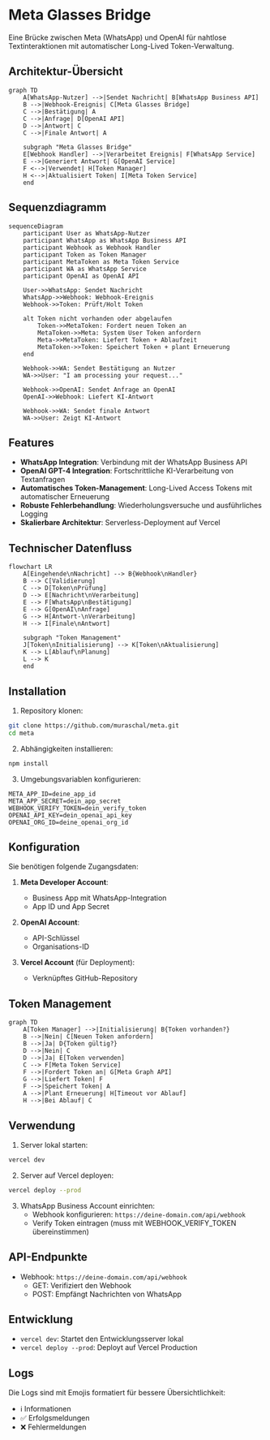 # Meta Glasses Bridge

Eine Brücke zwischen Meta (WhatsApp) und OpenAI für nahtlose Textinteraktionen mit automatischer Long-Lived Token-Verwaltung.

## Architektur-Übersicht

```mermaid
graph TD
    A[WhatsApp-Nutzer] -->|Sendet Nachricht| B[WhatsApp Business API]
    B -->|Webhook-Ereignis| C[Meta Glasses Bridge]
    C -->|Bestätigung| A
    C -->|Anfrage| D[OpenAI API]
    D -->|Antwort| C
    C -->|Finale Antwort| A
    
    subgraph "Meta Glasses Bridge"
    E[Webhook Handler] -->|Verarbeitet Ereignis| F[WhatsApp Service]
    E -->|Generiert Antwort| G[OpenAI Service]
    F <-->|Verwendet| H[Token Manager]
    H <-->|Aktualisiert Token| I[Meta Token Service]
    end
```

## Sequenzdiagramm

```mermaid
sequenceDiagram
    participant User as WhatsApp-Nutzer
    participant WhatsApp as WhatsApp Business API
    participant Webhook as Webhook Handler
    participant Token as Token Manager
    participant MetaToken as Meta Token Service
    participant WA as WhatsApp Service
    participant OpenAI as OpenAI API

    User->>WhatsApp: Sendet Nachricht
    WhatsApp->>Webhook: Webhook-Ereignis
    Webhook->>Token: Prüft/Holt Token
    
    alt Token nicht vorhanden oder abgelaufen
        Token->>MetaToken: Fordert neuen Token an
        MetaToken->>Meta: System User Token anfordern
        Meta->>MetaToken: Liefert Token + Ablaufzeit
        MetaToken->>Token: Speichert Token + plant Erneuerung
    end
    
    Webhook->>WA: Sendet Bestätigung an Nutzer
    WA->>User: "I am processing your request..."
    
    Webhook->>OpenAI: Sendet Anfrage an OpenAI
    OpenAI->>Webhook: Liefert KI-Antwort
    
    Webhook->>WA: Sendet finale Antwort
    WA->>User: Zeigt KI-Antwort
```

## Features

- **WhatsApp Integration**: Verbindung mit der WhatsApp Business API
- **OpenAI GPT-4 Integration**: Fortschrittliche KI-Verarbeitung von Textanfragen
- **Automatisches Token-Management**: Long-Lived Access Tokens mit automatischer Erneuerung
- **Robuste Fehlerbehandlung**: Wiederholungsversuche und ausführliches Logging
- **Skalierbare Architektur**: Serverless-Deployment auf Vercel

## Technischer Datenfluss

```mermaid
flowchart LR
    A[Eingehende\nNachricht] --> B{Webhook\nHandler}
    B --> C[Validierung]
    C --> D[Token\nPrüfung]
    D --> E[Nachricht\nVerarbeitung]
    E --> F[WhatsApp\nBestätigung]
    E --> G[OpenAI\nAnfrage]
    G --> H[Antwort-\nVerarbeitung]
    H --> I[Finale\nAntwort]
    
    subgraph "Token Management"
    J[Token\nInitialisierung] --> K[Token\nAktualisierung]
    K --> L[Ablauf\nPlanung]
    L --> K
    end
```

## Installation

1. Repository klonen:
```bash
git clone https://github.com/muraschal/meta.git
cd meta
```

2. Abhängigkeiten installieren:
```bash
npm install
```

3. Umgebungsvariablen konfigurieren:
```
META_APP_ID=deine_app_id
META_APP_SECRET=dein_app_secret
WEBHOOK_VERIFY_TOKEN=dein_verify_token
OPENAI_API_KEY=dein_openai_api_key
OPENAI_ORG_ID=deine_openai_org_id
```

## Konfiguration

Sie benötigen folgende Zugangsdaten:

1. **Meta Developer Account**:
   - Business App mit WhatsApp-Integration
   - App ID und App Secret

2. **OpenAI Account**:
   - API-Schlüssel
   - Organisations-ID

3. **Vercel Account** (für Deployment):
   - Verknüpftes GitHub-Repository

## Token Management

```mermaid
graph TD
    A[Token Manager] -->|Initialisierung| B{Token vorhanden?}
    B -->|Nein| C[Neuen Token anfordern]
    B -->|Ja| D{Token gültig?}
    D -->|Nein| C
    D -->|Ja| E[Token verwenden]
    C --> F[Meta Token Service]
    F -->|Fordert Token an| G[Meta Graph API]
    G -->|Liefert Token| F
    F -->|Speichert Token| A
    A -->|Plant Erneuerung| H[Timeout vor Ablauf]
    H -->|Bei Ablauf| C
```

## Verwendung

1. Server lokal starten:
```bash
vercel dev
```

2. Server auf Vercel deployen:
```bash
vercel deploy --prod
```

3. WhatsApp Business Account einrichten:
   - Webhook konfigurieren: `https://deine-domain.com/api/webhook`
   - Verify Token eintragen (muss mit WEBHOOK_VERIFY_TOKEN übereinstimmen)

## API-Endpunkte

- Webhook: `https://deine-domain.com/api/webhook`
  - GET: Verifiziert den Webhook
  - POST: Empfängt Nachrichten von WhatsApp

## Entwicklung

- `vercel dev`: Startet den Entwicklungsserver lokal
- `vercel deploy --prod`: Deployt auf Vercel Production

## Logs

Die Logs sind mit Emojis formatiert für bessere Übersichtlichkeit:
- ℹ️ Informationen
- ✅ Erfolgsmeldungen
- ❌ Fehlermeldungen